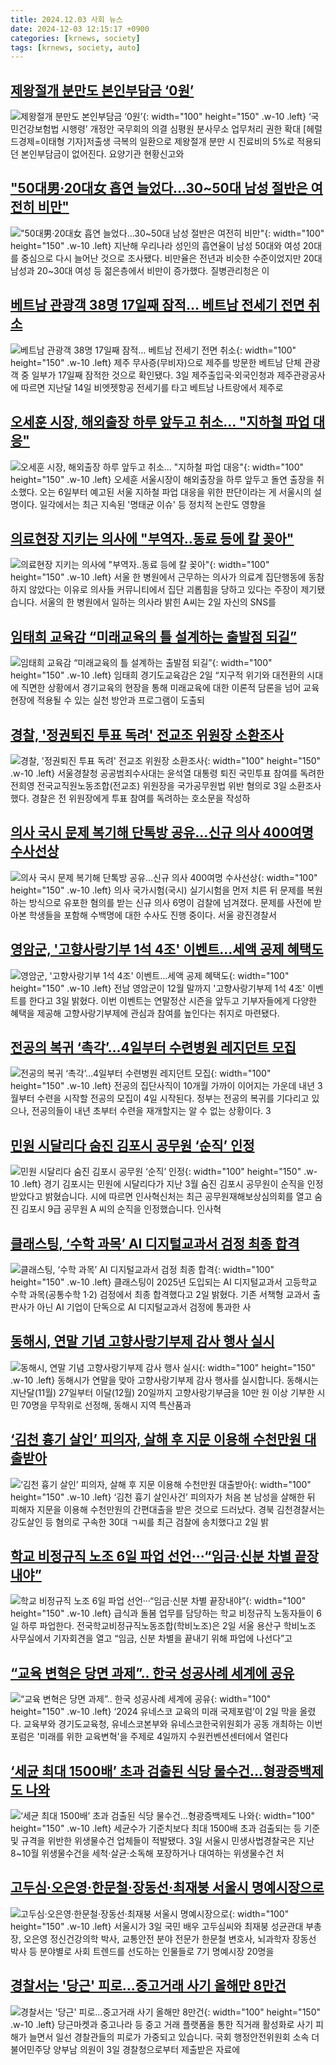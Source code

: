 ```yaml
---
title: 2024.12.03 사회 뉴스
date: 2024-12-03 12:15:17 +0900
categories: [krnews, society]
tags: [krnews, society, auto]
---
```

## [제왕절개 분만도 본인부담금 ‘0원’](https://n.news.naver.com/mnews/article/016/0002396200)

![제왕절개 분만도 본인부담금 ‘0원’](https://mimgnews.pstatic.net/image/origin/016/2024/12/03/2396200.jpg?type=nf220_150){: width="100" height="150" .w-10 .left}
‘국민건강보험법 시행령’ 개정안 국무회의 의결 심평원 분사무소 업무처리 권한 확대 [헤럴드경제=이태형 기자]저출생 극복의 일환으로 제왕절개 분만 시 진료비의 5%로 적용되던 본인부담금이 없어진다. 요양기관 현황신고와

## ["50대男·20대女 흡연 늘었다…30~50대 남성 절반은 여전히 비만"](https://n.news.naver.com/mnews/article/277/0005510086)

!["50대男·20대女 흡연 늘었다…30~50대 남성 절반은 여전히 비만"](https://mimgnews.pstatic.net/image/origin/277/2024/12/03/5510086.jpg?type=nf220_150){: width="100" height="150" .w-10 .left}
지난해 우리나라 성인의 흡연율이 남성 50대와 여성 20대를 중심으로 다시 늘어난 것으로 조사됐다. 비만율은 전년과 비슷한 수준이었지만 20대 남성과 20~30대 여성 등 젊은층에서 비만이 증가했다. 질병관리청은 이

## [베트남 관광객 38명 17일째 잠적… 베트남 전세기 전면 취소](https://n.news.naver.com/mnews/article/081/0003500146)

![베트남 관광객 38명 17일째 잠적… 베트남 전세기 전면 취소](https://mimgnews.pstatic.net/image/origin/081/2024/12/03/3500146.jpg?type=nf220_150){: width="100" height="150" .w-10 .left}
제주 무사증(무비자)으로 제주를 방문한 베트남 단체 관광객 중 일부가 17일째 잠적한 것으로 확인됐다. 3일 제주출입국·외국인청과 제주관광공사에 따르면 지난달 14일 비엣젯항공 전세기를 타고 베트남 나트랑에서 제주로

## [오세훈 시장, 해외출장 하루 앞두고 취소… "지하철 파업 대응"](https://n.news.naver.com/mnews/article/277/0005510054)

![오세훈 시장, 해외출장 하루 앞두고 취소… "지하철 파업 대응"](https://mimgnews.pstatic.net/image/origin/277/2024/12/03/5510054.jpg?type=nf220_150){: width="100" height="150" .w-10 .left}
오세훈 서울시장이 해외출장을 하루 앞두고 돌연 출장을 취소했다. 오는 6일부터 예고된 서울 지하철 파업 대응을 위한 판단이라는 게 서울시의 설명이다. 일각에서는 최근 지속된 '명태균 이슈' 등 정치적 논란도 영향을

## [의료현장 지키는 의사에 "부역자..동료 등에 칼 꽂아"](https://n.news.naver.com/mnews/article/660/0000074115)

![의료현장 지키는 의사에 "부역자..동료 등에 칼 꽂아"](https://mimgnews.pstatic.net/image/origin/660/2024/12/02/74115.jpg?type=nf220_150){: width="100" height="150" .w-10 .left}
서울 한 병원에서 근무하는 의사가 의료계 집단행동에 동참하지 않았다는 이유로 의사들 커뮤니티에서 집단 괴롭힘을 당하고 있다는 주장이 제기됐습니다. 서울의 한 병원에서 일하는 의사라 밝힌 A씨는 2일 자신의 SNS를

## [임태희 교육감 “미래교육의 틀 설계하는 출발점 되길”](https://n.news.naver.com/mnews/article/421/0007940388)

![임태희 교육감 “미래교육의 틀 설계하는 출발점 되길”](https://mimgnews.pstatic.net/image/origin/421/2024/12/02/7940388.jpg?type=nf220_150){: width="100" height="150" .w-10 .left}
임태희 경기도교육감은 2일 “지구적 위기와 대전환의 시대에 직면한 상황에서 경기교육의 현장을 통해 미래교육에 대한 이론적 담론을 넘어 교육 현장에 적용될 수 있는 실천 방안과 프로그램이 도출되

## [경찰, '정권퇴진 투표 독려' 전교조 위원장 소환조사](https://n.news.naver.com/mnews/article/001/0015080547)

![경찰, '정권퇴진 투표 독려' 전교조 위원장 소환조사](https://mimgnews.pstatic.net/image/origin/001/2024/12/03/15080547.jpg?type=nf220_150){: width="100" height="150" .w-10 .left}
서울경찰청 공공범죄수사대는 윤석열 대통령 퇴진 국민투표 참여를 독려한 전희영 전국교직원노동조합(전교조) 위원장을 국가공무원법 위반 혐의로 3일 소환조사했다. 경찰은 전 위원장에게 투표 참여를 독려하는 호소문을 작성하

## [의사 국시 문제 복기해 단톡방 공유…신규 의사 400여명 수사선상](https://n.news.naver.com/mnews/article/081/0003500140)

![의사 국시 문제 복기해 단톡방 공유…신규 의사 400여명 수사선상](https://mimgnews.pstatic.net/image/origin/081/2024/12/03/3500140.jpg?type=nf220_150){: width="100" height="150" .w-10 .left}
의사 국가시험(국시) 실기시험을 먼저 치른 뒤 문제를 복원하는 방식으로 유포한 혐의를 받는 신규 의사 6명이 검찰에 넘겨졌다. 문제를 사전에 받아본 학생들을 포함해 수백명에 대한 수사도 진행 중이다. 서울 광진경찰서

## [영암군, '고향사랑기부 1석 4조' 이벤트…세액 공제 혜택도](https://n.news.naver.com/mnews/article/001/0015080876)

![영암군, '고향사랑기부 1석 4조' 이벤트…세액 공제 혜택도](https://mimgnews.pstatic.net/image/origin/001/2024/12/03/15080876.jpg?type=nf220_150){: width="100" height="150" .w-10 .left}
전남 영암군이 12월 말까지 '고향사랑기부제 1석 4조' 이벤트를 한다고 3일 밝혔다. 이번 이벤트는 연말정산 시즌을 앞두고 기부자들에게 다양한 혜택을 제공해 고향사랑기부제에 관심과 참여를 높인다는 취지로 마련됐다.

## [전공의 복귀 ‘촉각’…4일부터 수련병원 레지던트 모집](https://n.news.naver.com/mnews/article/032/0003336169)

![전공의 복귀 ‘촉각’…4일부터 수련병원 레지던트 모집](https://mimgnews.pstatic.net/image/origin/032/2024/12/03/3336169.jpg?type=nf220_150){: width="100" height="150" .w-10 .left}
전공의 집단사직이 10개월 가까이 이어지는 가운데 내년 3월부터 수련을 시작할 전공의 모집이 4일 시작된다. 정부는 전공의 복귀를 기다리고 있으나, 전공의들이 내년 초부터 수련을 재개할지는 알 수 없는 상황이다. 3

## [민원 시달리다 숨진 김포시 공무원 ‘순직’ 인정](https://n.news.naver.com/mnews/article/056/0011849956)

![민원 시달리다 숨진 김포시 공무원 ‘순직’ 인정](https://mimgnews.pstatic.net/image/origin/056/2024/12/03/11849956.jpg?type=nf220_150){: width="100" height="150" .w-10 .left}
경기 김포시는 민원에 시달리다가 지난 3월 숨진 김포시 공무원이 순직을 인정받았다고 밝혔습니다. 시에 따르면 인사혁신처는 최근 공무원재해보상심의회를 열고 숨진 김포시 9급 공무원 A 씨의 순직을 인정했습니다. 인사혁

## [클래스팅, ‘수학 과목’ AI 디지털교과서 검정 최종 합격](https://n.news.naver.com/mnews/article/366/0001036563)

![클래스팅, ‘수학 과목’ AI 디지털교과서 검정 최종 합격](https://mimgnews.pstatic.net/image/origin/366/2024/12/02/1036563.jpg?type=nf220_150){: width="100" height="150" .w-10 .left}
클래스팅이 2025년 도입되는 AI 디지털교과서 고등학교 수학 과목(공통수학 1·2) 검정에서 최종 합격했다고 2일 밝혔다. 기존 서책형 교과서 출판사가 아닌 AI 기업이 단독으로 AI 디지털교과서 검정에 통과한 사

## [동해시, 연말 기념 고향사랑기부제 감사 행사 실시](https://n.news.naver.com/mnews/article/056/0011849917)

![동해시, 연말 기념 고향사랑기부제 감사 행사 실시](https://mimgnews.pstatic.net/image/origin/056/2024/12/03/11849917.jpg?type=nf220_150){: width="100" height="150" .w-10 .left}
동해시가 연말을 맞아 고향사랑기부제 감사 행사를 실시합니다. 동해시는 지난달(11월) 27일부터 이달(12월) 20일까지 고향사랑기부금을 10만 원 이상 기부한 시민 70명을 무작위로 선정해, 동해시 지역 특산품과

## [‘김천 흉기 살인’ 피의자, 살해 후 지문 이용해 수천만원 대출받아](https://n.news.naver.com/mnews/article/028/0002719091)

![‘김천 흉기 살인’ 피의자, 살해 후 지문 이용해 수천만원 대출받아](https://mimgnews.pstatic.net/image/origin/028/2024/12/02/2719091.jpg?type=nf220_150){: width="100" height="150" .w-10 .left}
‘김천 흉기 살인사건’ 피의자가 처음 본 남성을 살해한 뒤 피해자 지문을 이용해 수천만원의 간편대출을 받은 것으로 드러났다. 경북 김천경찰서는 강도살인 등 혐의로 구속한 30대 ㄱ씨를 최근 검찰에 송치했다고 2일 밝

## [학교 비정규직 노조 6일 파업 선언···“임금·신분 차별 끝장내야”](https://n.news.naver.com/mnews/article/032/0003336061)

![학교 비정규직 노조 6일 파업 선언···“임금·신분 차별 끝장내야”](https://mimgnews.pstatic.net/image/origin/032/2024/12/02/3336061.jpg?type=nf220_150){: width="100" height="150" .w-10 .left}
급식과 돌봄 업무를 담당하는 학교 비정규직 노동자들이 6일 하루 파업한다. 전국학교비정규직노동조합(학비노조)은 2일 서울 용산구 학비노조 사무실에서 기자회견을 열고 “임금, 신분 차별을 끝내기 위해 파업에 나선다”고

## [“교육 변혁은 당면 과제”.. 한국 성공사례 세계에 공유](https://n.news.naver.com/mnews/article/469/0000836437)

![“교육 변혁은 당면 과제”.. 한국 성공사례 세계에 공유](https://mimgnews.pstatic.net/image/origin/469/2024/12/02/836437.jpg?type=nf220_150){: width="100" height="150" .w-10 .left}
‘2024 유네스코 교육의 미래 국제포럼’이 2일 막을 올렸다. 교육부와 경기도교육청, 유네스코본부와 유네스코한국위원회가 공동 개최하는 이번 포럼은 '미래를 위한 교육변혁'을 주제로 4일까지 수원컨벤션센터에서 열린다

## [‘세균 최대 1500배’ 초과 검출된 식당 물수건…형광증백제도 나와](https://n.news.naver.com/mnews/article/020/0003601819)

![‘세균 최대 1500배’ 초과 검출된 식당 물수건…형광증백제도 나와](https://mimgnews.pstatic.net/image/origin/020/2024/12/03/3601819.jpg?type=nf220_150){: width="100" height="150" .w-10 .left}
세균수가 기준치보다 최대 1500배 초과 검출되는 등 기준 및 규격을 위반한 위생물수건 업체들이 적발됐다. 3일 서울시 민생사법경찰국은 지난 8~10월 위생물수건을 세척·살균·소독해 포장하거나 대여하는 위생물수건 처

## [고두심·오은영·한문철·장동선·최재붕 서울시 명예시장으로](https://n.news.naver.com/mnews/article/008/0005122444)

![고두심·오은영·한문철·장동선·최재붕 서울시 명예시장으로](https://mimgnews.pstatic.net/image/origin/008/2024/12/03/5122444.jpg?type=nf220_150){: width="100" height="150" .w-10 .left}
서울시가 3일 국민 배우 고두심씨와 최재붕 성균관대 부총장, 오은영 정신건강의학 박사, 교통안전 분야 전문가 한문철 변호사, 뇌과학자 장동선 박사 등 분야별로 사회 트렌드를 선도하는 인물들로 7기 명예시장 20명을

## [경찰서는 '당근' 피로…중고거래 사기 올해만 8만건](https://n.news.naver.com/mnews/article/374/0000413550)

![경찰서는 '당근' 피로…중고거래 사기 올해만 8만건](https://mimgnews.pstatic.net/image/origin/374/2024/12/03/413550.jpg?type=nf220_150){: width="100" height="150" .w-10 .left}
당근마켓과 중고나라 등 중고 거래 플랫폼을 통한 직거래 활성화로 사기 피해가 늘면서 일선 경찰관들의 피로가 가중되고 있습니다. 국회 행정안전위원회 소속 더불어민주당 양부남 의원이 3일 경찰청으로부터 제출받은 자료에


